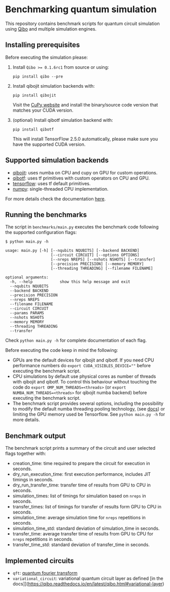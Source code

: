 # Benchmarking quantum simulation

This repository contains benchmark scripts for quantum circuit simulation using
[Qibo](https://github.com/qiboteam/qibo) and multiple simulation engines.

## Installing prerequisites

Before executing the simulation please:

1. Install `Qibo >= 0.1.6rc1` from source or using:
    ```
    pip install qibo --pre
    ```

2. Install qibojit simulation backends with:
    ```
    pip install qibojit
    ```
    Visit the [CuPy website](https://cupy.dev/) and install the binary/source code version that matches your CUDA version.

3. (optional) Install qibotf simulation backend with:
    ```
    pip install qibotf
    ```
    This will install TensorFlow 2.5.0 automatically, please make sure you have the supported CUDA version.

## Supported simulation backends

- [qibojit](https://github.com/qiboteam/qibojit): uses numba on CPU and cupy on GPU for custom operations.
- [qibotf](https://github.com/qiboteam/qibotf): uses tf primitives with custom operators on CPU and GPU.
- [tensorflow](https://www.tensorflow.org/): uses tf default primitives.
- [numpy](https://numpy.org/): single-threaded CPU implementation.

For more details check the documentation [here](https://qibo.readthedocs.io/en/latest/installation.html).

## Running the benchmarks

The script in `benchmarks/main.py` executes the benchmark code following the supported configuration flags:

```
$ python main.py -h

usage: main.py [-h] [--nqubits NQUBITS] [--backend BACKEND]
                    [--circuit CIRCUIT] [--options OPTIONS]
                    [--nreps NREPS] [--nshots NSHOTS] [--transfer]
                    [--precision PRECISION] [--memory MEMORY]
                    [--threading THREADING] [--filename FILENAME]

optional arguments:
  -h, --help            show this help message and exit
  --nqubits NQUBITS
  --backend BACKEND
  --precision PRECISION
  --nreps NREPS
  --filename FILENAME
  --circuit CIRCUIT
  --params PARAMS
  --nshots NSHOTS
  --memory MEMORY
  --threading THREADING
  --transfer
```

Check `python main.py -h` for complete documentation of each flag.

Before executing the code keep in mind the following:
- GPUs are the default devices for qibojit and qibotf. If you need CPU performance numbers do `export CUDA_VISIBLES_DEVICE=""` before executing the benchmark script.
- CPU simulations by default use physical cores as number of threads with qibojit and qibotf. To control this behaviour without touching the code do `export OMP_NUM_THREADS=<threads>` (or `export NUMBA_NUM_THREADS=<threads>` for qibojit numba backend) before executing the benchmark script.
- The benchmark script provides several options, including the possibility to modify the default numba threading pooling technology, (see [docs](https://numba.pydata.org/numba-doc/latest/developer/threading_implementation.html#notes-on-numba-s-threading-implementation)) or limiting the GPU memory used be Tensorflow.
See `python main.py -h` for more details.

## Benchmark output

The benchmark script prints a summary of the circuit and user selected flags together with:
- creation_time: time required to prepare the circuit for execution in seconds.
- dry_run_execution_time: first execution performance, includes JIT timings in seconds.
- dry_run_transfer_time: transfer time of results from GPU to CPU in seconds.
- simulation_times: list of timings for simulation based on `nreps` in seconds.
- transfer_times: list of timings for transfer of results form GPU to CPU in seconds.
- simulation_time: average simulation time for `nreps` repetitions in seconds.
- simulation_time_std: standard deviation of simulation_time in seconds.
- transfer_time: average transfer time of results from GPU to CPU for `nreps` repetitions in seconds.
- transfer_time_std: standard deviation of transfer_time in seconds.


## Implemented circuits

- `qft`: [quantum fourier transform](https://en.wikipedia.org/wiki/Quantum_Fourier_transform)
- `variational_circuit`: variational quantum circuit layer as defined [in the docs]](https://qibo.readthedocs.io/en/latest/qibo.html#variational-layer)
